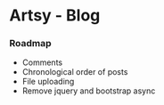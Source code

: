 Artsy - Blog
=====

### Roadmap
* Comments
* Chronological order of posts
* File uploading
* Remove jquery and bootstrap async


